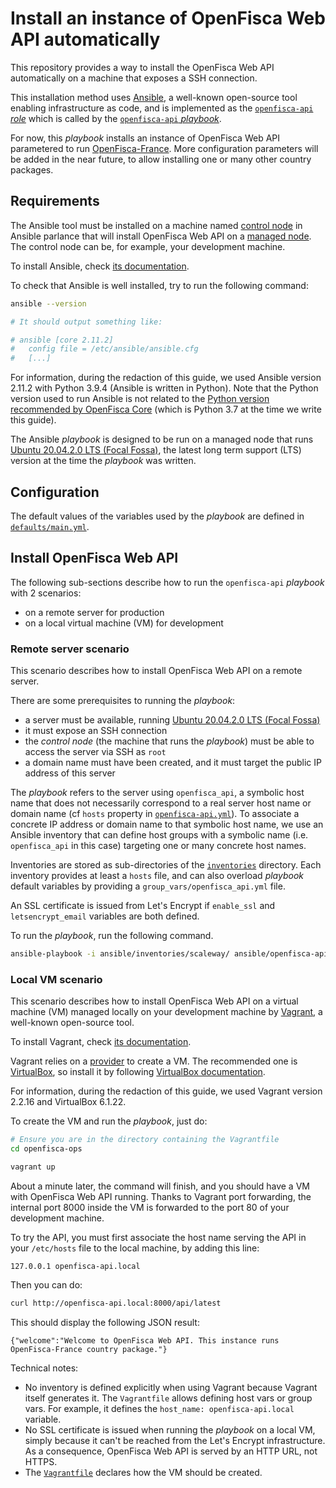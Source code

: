 # Install an instance of OpenFisca Web API automatically

This repository provides a way to install the OpenFisca Web API automatically on a machine that exposes a SSH connection.

This installation method uses [Ansible](https://www.ansible.com/), a well-known open-source tool enabling infrastructure as code, and is implemented as the [`openfisca-api` _role_](../ansible/roles/openfisca-api/) which is called by the [`openfisca-api` _playbook_](../ansible/openfisca-api.yml).

For now, this _playbook_ installs an instance of OpenFisca Web API parametered to run [OpenFisca-France](https://github.com/openfisca/openfisca-france). More configuration parameters will be added in the near future, to allow installing one or many other country packages.

## Requirements

The Ansible tool must be installed on a machine named [control node](https://docs.ansible.com/ansible/latest/network/getting_started/basic_concepts.html#control-node) in Ansible parlance that will install OpenFisca Web API on a [managed node](https://docs.ansible.com/ansible/latest/network/getting_started/basic_concepts.html#managed-nodes). The control node can be, for example, your development machine.

To install Ansible, check [its documentation](https://docs.ansible.com/ansible/latest/installation_guide/intro_installation.html).

To check that Ansible is well installed, try to run the following command:

```bash
ansible --version

# It should output something like:

# ansible [core 2.11.2]
#   config file = /etc/ansible/ansible.cfg
#   [...]
```

For information, during the redaction of this guide, we used Ansible version 2.11.2 with Python 3.9.4 (Ansible is written in Python). Note that the Python version used to run Ansible is not related to the [Python version recommended by OpenFisca Core](https://github.com/openfisca/openfisca-core#environment) (which is Python 3.7 at the time we write this guide).

The Ansible _playbook_ is designed to be run on a managed node that runs [Ubuntu 20.04.2.0 LTS (Focal Fossa)](https://releases.ubuntu.com/20.04/), the latest long term support (LTS) version at the time the _playbook_ was written.

## Configuration

The default values of the variables used by the _playbook_ are defined in [`defaults/main.yml`](../ansible/roles/openfisca-api/default/main.yml).

## Install OpenFisca Web API

The following sub-sections describe how to run the `openfisca-api` _playbook_ with 2 scenarios:

- on a remote server for production
- on a local virtual machine (VM) for development

### Remote server scenario

This scenario describes how to install OpenFisca Web API on a remote server.

There are some prerequisites to running the _playbook_:

- a server must be available, running [Ubuntu 20.04.2.0 LTS (Focal Fossa)](https://releases.ubuntu.com/20.04/)
- it must expose an SSH connection
- the _control node_ (the machine that runs the _playbook_) must be able to access the server via SSH as `root`
- a domain name must have been created, and it must target the public IP address of this server

The _playbook_ refers to the server using `openfisca_api`, a symbolic host name that does not necessarily correspond to a real server host name or domain name (cf `hosts` property in [`openfisca-api.yml`](../ansible/openfisca-api.yml)).
To associate a concrete IP address or domain name to that symbolic host name, we use an Ansible inventory that can define host groups with a symbolic name (i.e. `openfisca_api` in this case) targeting one or many concrete host names.

Inventories are stored as sub-directories of the [`inventories`](../ansible/inventories/) directory. Each inventory provides at least a `hosts` file, and can also overload _playbook_ default variables by providing a `group_vars/openfisca_api.yml` file.

An SSL certificate is issued from Let's Encrypt if `enable_ssl` and `letsencrypt_email` variables are both defined.

To run the _playbook_, run the following command.

```bash
ansible-playbook -i ansible/inventories/scaleway/ ansible/openfisca-api.yml
```

### Local VM scenario

This scenario describes how to install OpenFisca Web API on a virtual machine (VM) managed locally on your development machine by [Vagrant](https://www.vagrantup.com/), a well-known open-source tool.

To install Vagrant, check [its documentation](https://www.vagrantup.com/docs/installation).

Vagrant relies on a [provider](https://www.vagrantup.com/docs/providers) to create a VM. The recommended one is [VirtualBox](https://www.virtualbox.org/), so install it by following [VirtualBox documentation](https://www.virtualbox.org/manual/UserManual.html#installation).

For information, during the redaction of this guide, we used Vagrant version 2.2.16 and VirtualBox 6.1.22.

To create the VM and run the _playbook_, just do:

```bash
# Ensure you are in the directory containing the Vagrantfile
cd openfisca-ops

vagrant up
```

About a minute later, the command will finish, and you should have a VM with OpenFisca Web API running. Thanks to Vagrant port forwarding, the internal port 8000 inside the VM is forwarded to the port 80 of your development machine.

To try the API, you must first associate the host name serving the API in your `/etc/hosts` file to the local machine, by adding this line:

```text
127.0.0.1 openfisca-api.local
```

Then you can do:

```bash
curl http://openfisca-api.local:8000/api/latest
```

This should display the following JSON result:

```text
{"welcome":"Welcome to OpenFisca Web API. This instance runs OpenFisca-France country package."}
```

Technical notes:

- No inventory is defined explicitly when using Vagrant because Vagrant itself generates it. The `Vagrantfile` allows defining host vars or group vars. For example, it defines the `host_name: openfisca-api.local` variable.
- No SSL certificate is issued when running the _playbook_ on a local VM, simply because it can't be reached from the Let's Encrypt infrastructure. As a consequence, OpenFisca Web API is served by an HTTP URL, not HTTPS.
- The [`Vagrantfile`](../Vagrantfile) declares how the VM should be created.
